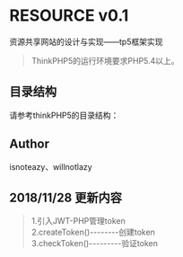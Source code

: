 RESOURCE v0.1
===============


资源共享网站的设计与实现——tp5框架实现

> ThinkPHP5的运行环境要求PHP5.4以上。

## 目录结构

请参考thinkPHP5的目录结构：

## Author

isnoteazy、willnotlazy

## 2018/11/28 更新内容
>1.引入JWT-PHP管理token<br>
>2.createToken()--------创建token<br>
>3.checkToken()---------验证token<br>
